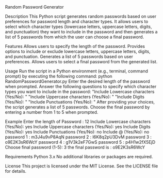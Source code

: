 Random Password Generator

Description
This Python script generates random passwords based on user preferences for password length and character types. It allows users to select which character types (lowercase letters, uppercase letters, digits, and punctuation) they want to include in the password and then generates a list of 5 passwords from which the user can choose a final password.

Features
Allows users to specify the length of the password.
Provides options to include or exclude lowercase letters, uppercase letters, digits, and punctuation.
Generates a list of 5 passwords based on user preferences.
Allows users to select a final password from the generated list.

Usage
Run the script in a Python environment (e.g., terminal, command prompt) by executing the following command:
python RandomPasswordGenerator.py
Enter the desired length of the password when prompted.
Answer the following questions to specify which character types you want to include in the password:
"Include Lowercase characters (Yes/No): "
"Include Uppercase characters (Yes/No): "
"Include Digits (Yes/No): "
"Include Punctuations (Yes/No): "
After providing your choices, the script generates a list of 5 passwords.
Choose the final password by entering a number from 1 to 5 when prompted.

Example
Enter the length of Password : 12
Include Lowercase characters (Yes/No): yes
Include Uppercase characters (Yes/No): yes
Include Digits (Yes/No): yes
Include Punctuations (Yes/No): no
Include @ (Yes/No): no
password  1  :  m3J4u9vP8AqN
password  2  :  l6K8q2pU3DvM
password  3  :  o9E2K3sR6WcY
password  4  :  g1V3k2eF7GwS
password  5  :  p4H1w2fX5EjD
Choose final password (1-5): 3
the final password is :  o9E2K3sR6WcY

Requirements
Python 3.x
No additional libraries or packages are required.

License
This project is licensed under the MIT License. See the LICENSE file for details.
